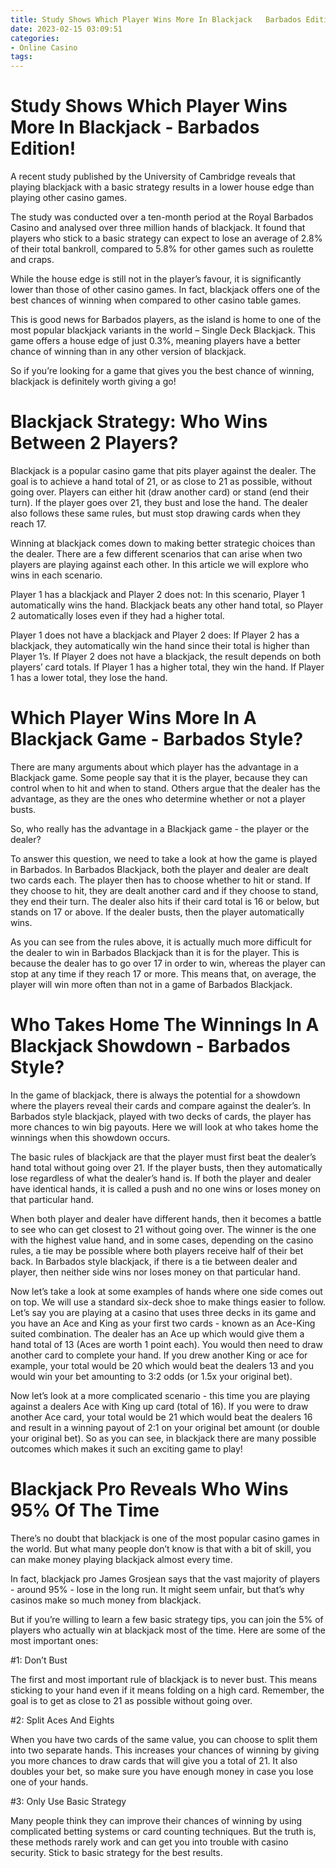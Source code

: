```yaml
---
title: Study Shows Which Player Wins More In Blackjack   Barbados Edition!
date: 2023-02-15 03:09:51
categories:
- Online Casino
tags:
---
```



#  Study Shows Which Player Wins More In Blackjack - Barbados Edition!

A recent study published by the University of Cambridge reveals that playing blackjack with a basic strategy results in a lower house edge than playing other casino games.

The study was conducted over a ten-month period at the Royal Barbados Casino and analysed over three million hands of blackjack. It found that players who stick to a basic strategy can expect to lose an average of 2.8% of their total bankroll, compared to 5.8% for other games such as roulette and craps.

While the house edge is still not in the player’s favour, it is significantly lower than those of other casino games. In fact, blackjack offers one of the best chances of winning when compared to other casino table games.

This is good news for Barbados players, as the island is home to one of the most popular blackjack variants in the world – Single Deck Blackjack. This game offers a house edge of just 0.3%, meaning players have a better chance of winning than in any other version of blackjack.

So if you’re looking for a game that gives you the best chance of winning, blackjack is definitely worth giving a go!

#  Blackjack Strategy: Who Wins Between 2 Players?

Blackjack is a popular casino game that pits player against the dealer. The goal is to achieve a hand total of 21, or as close to 21 as possible, without going over. Players can either hit (draw another card) or stand (end their turn). If the player goes over 21, they bust and lose the hand. The dealer also follows these same rules, but must stop drawing cards when they reach 17.

 Winning at blackjack comes down to making better strategic choices than the dealer. There are a few different scenarios that can arise when two players are playing against each other. In this article we will explore who wins in each scenario.

Player 1 has a blackjack and Player 2 does not: In this scenario, Player 1 automatically wins the hand. Blackjack beats any other hand total, so Player 2 automatically loses even if they had a higher total.

Player 1 does not have a blackjack and Player 2 does: If Player 2 has a blackjack, they automatically win the hand since their total is higher than Player 1’s. If Player 2 does not have a blackjack, the result depends on both players’ card totals. If Player 1 has a higher total, they win the hand. If Player 1 has a lower total, they lose the hand.

#  Which Player Wins More In A Blackjack Game - Barbados Style?

There are many arguments about which player has the advantage in a Blackjack game. Some people say that it is the player, because they can control when to hit and when to stand. Others argue that the dealer has the advantage, as they are the ones who determine whether or not a player busts.

So, who really has the advantage in a Blackjack game - the player or the dealer?

To answer this question, we need to take a look at how the game is played in Barbados. In Barbados Blackjack, both the player and dealer are dealt two cards each. The player then has to choose whether to hit or stand. If they choose to hit, they are dealt another card and if they choose to stand, they end their turn. The dealer also hits if their card total is 16 or below, but stands on 17 or above. If the dealer busts, then the player automatically wins.

As you can see from the rules above, it is actually much more difficult for the dealer to win in Barbados Blackjack than it is for the player. This is because the dealer has to go over 17 in order to win, whereas the player can stop at any time if they reach 17 or more. This means that, on average, the player will win more often than not in a game of Barbados Blackjack.

#  Who Takes Home The Winnings In A Blackjack Showdown - Barbados Style?

In the game of blackjack, there is always the potential for a showdown where the players reveal their cards and compare against the dealer’s. In Barbados style blackjack, played with two decks of cards, the player has more chances to win big payouts. Here we will look at who takes home the winnings when this showdown occurs.

The basic rules of blackjack are that the player must first beat the dealer’s hand total without going over 21. If the player busts, then they automatically lose regardless of what the dealer’s hand is. If both the player and dealer have identical hands, it is called a push and no one wins or loses money on that particular hand.

When both player and dealer have different hands, then it becomes a battle to see who can get closest to 21 without going over. The winner is the one with the highest value hand, and in some cases, depending on the casino rules, a tie may be possible where both players receive half of their bet back. In Barbados style blackjack, if there is a tie between dealer and player, then neither side wins nor loses money on that particular hand.

Now let’s take a look at some examples of hands where one side comes out on top. We will use a standard six-deck shoe to make things easier to follow. Let’s say you are playing at a casino that uses three decks in its game and you have an Ace and King as your first two cards - known as an Ace-King suited combination. The dealer has an Ace up which would give them a hand total of 13 (Aces are worth 1 point each). You would then need to draw another card to complete your hand. If you drew another King or ace for example, your total would be 20 which would beat the dealers 13 and you would win your bet amounting to 3:2 odds (or 1.5x your original bet).

Now let’s look at a more complicated scenario - this time you are playing against a dealers Ace with King up card (total of 16). If you were to draw another Ace card, your total would be 21 which would beat the dealers 16 and result in a winning payout of 2:1 on your original bet amount (or double your original bet). So as you can see, in blackjack there are many possible outcomes which makes it such an exciting game to play!

#  Blackjack Pro Reveals Who Wins 95% Of The Time

There’s no doubt that blackjack is one of the most popular casino games in the world. But what many people don’t know is that with a bit of skill, you can make money playing blackjack almost every time.

In fact, blackjack pro James Grosjean says that the vast majority of players - around 95% - lose in the long run. It might seem unfair, but that’s why casinos make so much money from blackjack.

But if you’re willing to learn a few basic strategy tips, you can join the 5% of players who actually win at blackjack most of the time. Here are some of the most important ones:

#1: Don’t Bust

The first and most important rule of blackjack is to never bust. This means sticking to your hand even if it means folding on a high card. Remember, the goal is to get as close to 21 as possible without going over.

#2: Split Aces And Eights

When you have two cards of the same value, you can choose to split them into two separate hands. This increases your chances of winning by giving you more chances to draw cards that will give you a total of 21. It also doubles your bet, so make sure you have enough money in case you lose one of your hands.

#3: Only Use Basic Strategy

Many people think they can improve their chances of winning by using complicated betting systems or card counting techniques. But the truth is, these methods rarely work and can get you into trouble with casino security. Stick to basic strategy for the best results.